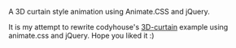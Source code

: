 A 3D curtain style animation using Animate.CSS and jQuery. 

It is my attempt to rewrite codyhouse's [3D-curtain](codyhouse.co/demo/3d-curtain-template/index.html) example using animate.css and jQuery. Hope you liked it :)